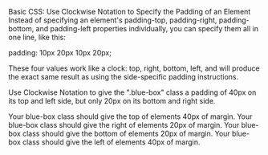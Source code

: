 Basic CSS: Use Clockwise Notation to Specify the Padding of an Element
Instead of specifying an element's padding-top, padding-right, padding-bottom, and padding-left properties individually, you can specify them all in one line, like this:

padding: 10px 20px 10px 20px;

These four values work like a clock: top, right, bottom, left, and will produce the exact same result as using the side-specific padding instructions.


Use Clockwise Notation to give the ".blue-box" class a padding of 40px on its top and left side, but only 20px on its bottom and right side.

Your blue-box class should give the top of elements 40px of margin.
Your blue-box class should give the right of elements 20px of margin.
Your blue-box class should give the bottom of elements 20px of margin.
Your blue-box class should give the left of elements 40px of margin.